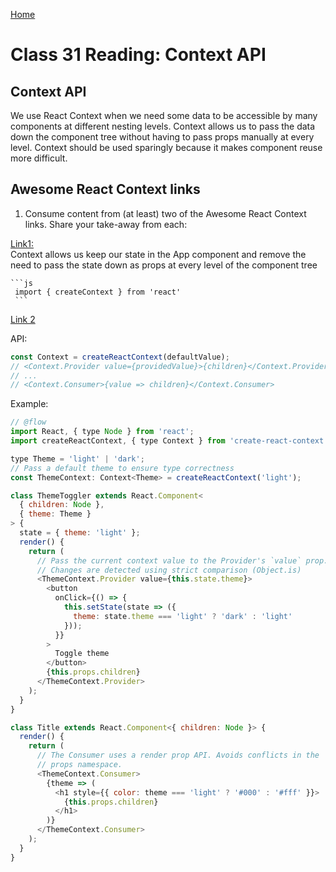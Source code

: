 [Home](/README.md)

# Class 31 Reading: Context API

## Context API

We use React Context when we need some data to  be accessible by many components at different nesting levels. Context allows us to pass the data down the component tree without having to pass props manually at every level. Context should be used sparingly because it makes component reuse more difficult.

## Awesome React Context links

1. Consume content from (at least) two of the Awesome React Context links. Share your take-away from each:  

[Link1:](https://egghead.io/lessons/react-creating-providers-and-consumers-with-the-react-context-api)  
    Context allows us keep our state in the App component and remove the need to pass the state down as props at every level of the component tree

    ```js
     import { createContext } from 'react' 
     ```

[Link 2](https://github.com/jamiebuilds/create-react-context)

API:

```js
const Context = createReactContext(defaultValue);
// <Context.Provider value={providedValue}>{children}</Context.Provider>
// ...
// <Context.Consumer>{value => children}</Context.Consumer>
```
Example:

```js
// @flow
import React, { type Node } from 'react';
import createReactContext, { type Context } from 'create-react-context';

type Theme = 'light' | 'dark';
// Pass a default theme to ensure type correctness
const ThemeContext: Context<Theme> = createReactContext('light');

class ThemeToggler extends React.Component<
  { children: Node },
  { theme: Theme }
> {
  state = { theme: 'light' };
  render() {
    return (
      // Pass the current context value to the Provider's `value` prop.
      // Changes are detected using strict comparison (Object.is)
      <ThemeContext.Provider value={this.state.theme}>
        <button
          onClick={() => {
            this.setState(state => ({
              theme: state.theme === 'light' ? 'dark' : 'light'
            }));
          }}
        >
          Toggle theme
        </button>
        {this.props.children}
      </ThemeContext.Provider>
    );
  }
}

class Title extends React.Component<{ children: Node }> {
  render() {
    return (
      // The Consumer uses a render prop API. Avoids conflicts in the
      // props namespace.
      <ThemeContext.Consumer>
        {theme => (
          <h1 style={{ color: theme === 'light' ? '#000' : '#fff' }}>
            {this.props.children}
          </h1>
        )}
      </ThemeContext.Consumer>
    );
  }
}
```
